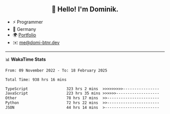 <h2 align="center">👋 Hello! I'm Dominik.</h2>

- ⚡ Programmer
- 📍 Germany
- 🌍 [Portfolio](https://domi-btnr.dev)
- ✉️ [me@domi-btnr.dev](mailto://me@domi-btnr.dev)

---
📊 **WakaTime Stats**
<!--START_SECTION:waka-->

```txt
From: 09 November 2022 - To: 18 February 2025

Total Time: 938 hrs 16 mins

TypeScript                 323 hrs 2 mins  >>>>>>>>>----------------   34.43 %
JavaScript                 223 hrs 35 mins >>>>>>-------------------   23.83 %
Other                      78 hrs 17 mins  >>-----------------------   08.34 %
Python                     72 hrs 22 mins  >>-----------------------   07.71 %
JSON                       44 hrs 14 mins  >------------------------   04.72 %
```

<!--END_SECTION:waka-->
